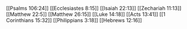 [[Psalms 106:24]]
[[Ecclesiastes 8:15]]
[[Isaiah 22:13]]
[[Zechariah 11:13]]
[[Matthew 22:5]]
[[Matthew 26:15]]
[[Luke 14:18]]
[[Acts 13:41]]
[[1 Corinthians 15:32]]
[[Philippians 3:18]]
[[Hebrews 12:16]]
